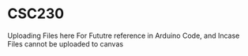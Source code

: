# CSC230
Uploading Files here For Fututre reference in Arduino Code, and Incase Files cannot be uploaded to canvas
